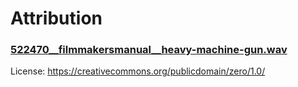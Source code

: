 # Attribution

### [522470\_\_filmmakersmanual\_\_heavy-machine-gun.wav](https://freesound.org/people/FilmmakersManual/sounds/522470/)

License: https://creativecommons.org/publicdomain/zero/1.0/
